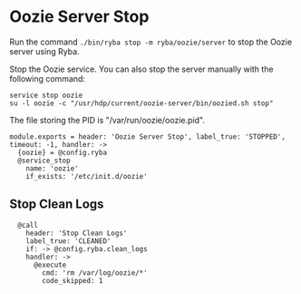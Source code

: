 
# Oozie Server Stop

Run the command `./bin/ryba stop -m ryba/oozie/server` to stop the Oozie
server using Ryba.

Stop the Oozie service. You can also stop the server manually with the
following command:

```
service stop oozie
su -l oozie -c "/usr/hdp/current/oozie-server/bin/oozied.sh stop"
```

The file storing the PID is "/var/run/oozie/oozie.pid".

    module.exports = header: 'Oozie Server Stop', label_true: 'STOPPED', timeout: -1, handler: ->
      {oozie} = @config.ryba
      @service_stop
        name: 'oozie'
        if_exists: '/etc/init.d/oozie'

## Stop Clean Logs

      @call
        header: 'Stop Clean Logs'
        label_true: 'CLEANED'
        if: -> @config.ryba.clean_logs
        handler: ->
          @execute
            cmd: 'rm /var/log/oozie/*'
            code_skipped: 1
